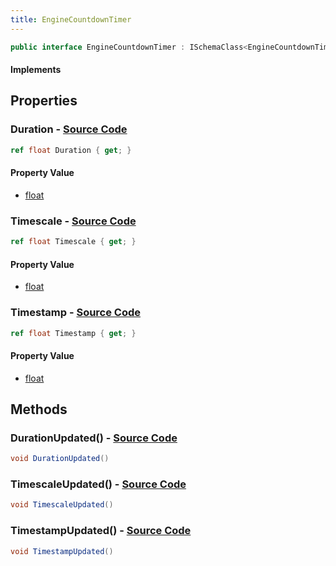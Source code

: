 ```yaml
---
title: EngineCountdownTimer
---
```


```csharp
public interface EngineCountdownTimer : ISchemaClass<EngineCountdownTimer>, ISchemaField, ISchemaClass, INativeHandle
```

#### Implements

## Properties

### **Duration** - [Source Code](https://github.com/swiftly-solution/swiftlys2/blob/main/managed/src/SwiftlyS2.Generated/Schemas/Interfaces/EngineCountdownTimer.cs#L16)

```csharp
ref float Duration { get; }
```

#### Property Value

- [float](https://learn.microsoft.com/dotnet/api/system.single)

### **Timescale** - [Source Code](https://github.com/swiftly-solution/swiftlys2/blob/main/managed/src/SwiftlyS2.Generated/Schemas/Interfaces/EngineCountdownTimer.cs#L20)

```csharp
ref float Timescale { get; }
```

#### Property Value

- [float](https://learn.microsoft.com/dotnet/api/system.single)

### **Timestamp** - [Source Code](https://github.com/swiftly-solution/swiftlys2/blob/main/managed/src/SwiftlyS2.Generated/Schemas/Interfaces/EngineCountdownTimer.cs#L18)

```csharp
ref float Timestamp { get; }
```

#### Property Value

- [float](https://learn.microsoft.com/dotnet/api/system.single)

## Methods

### **DurationUpdated()** - [Source Code](https://github.com/swiftly-solution/swiftlys2/blob/main/managed/src/SwiftlyS2.Generated/Schemas/Interfaces/EngineCountdownTimer.cs#L22)

```csharp
void DurationUpdated()
```

### **TimescaleUpdated()** - [Source Code](https://github.com/swiftly-solution/swiftlys2/blob/main/managed/src/SwiftlyS2.Generated/Schemas/Interfaces/EngineCountdownTimer.cs#L24)

```csharp
void TimescaleUpdated()
```

### **TimestampUpdated()** - [Source Code](https://github.com/swiftly-solution/swiftlys2/blob/main/managed/src/SwiftlyS2.Generated/Schemas/Interfaces/EngineCountdownTimer.cs#L23)

```csharp
void TimestampUpdated()
```

